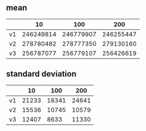 ## mean
| |10|100|200|
|---|---|---|---|
|v1|246249814|246779907|246255447|
|v2|278780482|278777350|279130160|
|v3|256787077|256779107|256426619|
## standard deviation
| |10|100|200|
|---|---|---|---|
|v1|21233|18341|24641|
|v2|15536|10745|10579|
|v3|12407|8633|11330|
